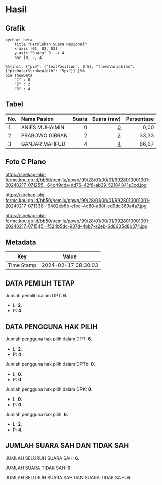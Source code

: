 # Hasil

## Grafik

```mermaid
xychart-beta
    title "Perolehan Suara Nasional"
    x-axis [01, 02, 03]
    y-axis "Suara" 0 --> 4
    bar [0, 2, 4]
```

```mermaid
%%{init: {"pie": {"textPosition": 0.5}, "themeVariables": {"pieOuterStrokeWidth": "5px"}} }%%
pie showData
    "1" : 0
    "2" : 2
    "3" : 4
```

## Tabel

| No. | Nama Paslon    | Suara | Suara (raw) | Persentase |
|:--- |:-------------- | -----:| -----------:| ----------:|
| 1   | ANIES MUHAIMIN | 0     | [0][p-1]    | 0,00       |
| 2   | PRABOWO GIBRAN | 2     | [2][p-2]    | 33,33      |
| 3   | GANJAR MAHFUD  | 4     | [4][p-3]    | 66,67      |


[p-1]: https://github.com/gigit-pemilu/pemilu-2024/blob/main/pilpres/hitung-suara/sub/99-luar-negeri/sub/28-caracas-venezuela/sub/01-caracas-venezuela/sub/0001-caracas-venezuela/sub/001-pos-001/sub/paslon-1.txt
[p-2]: https://github.com/gigit-pemilu/pemilu-2024/blob/main/pilpres/hitung-suara/sub/99-luar-negeri/sub/28-caracas-venezuela/sub/01-caracas-venezuela/sub/0001-caracas-venezuela/sub/001-pos-001/sub/paslon-2.txt
[p-3]: https://github.com/gigit-pemilu/pemilu-2024/blob/main/pilpres/hitung-suara/sub/99-luar-negeri/sub/28-caracas-venezuela/sub/01-caracas-venezuela/sub/0001-caracas-venezuela/sub/001-pos-001/sub/paslon-3.txt

## Foto C Plano

https://sirekap-obj-formc.kpu.go.id/bb50/pemilu/ppwp/99/28/01/00/01/9928010001001-20240217-071255--64c49dda-dd76-42f6-ab39-52184841e3cd.jpg

https://sirekap-obj-formc.kpu.go.id/bb50/pemilu/ppwp/99/28/01/00/01/9928010001001-20240217-071338--9402eb6b-efbc-4d80-a88f-ed9dc369a4a7.jpg

https://sirekap-obj-formc.kpu.go.id/bb50/pemilu/ppwp/99/28/01/00/01/9928010001001-20240217-071545--f524b5dc-937d-4bb7-a2eb-6d8635d8b374.jpg


## Metadata

| Key        | Value               |
| ---------- | ------------------- |
| Time Stamp | 2024-02-17 08:30:03 |


## DATA PEMILIH TETAP

Jumlah pemilih dalam DPT: **6**.
 * L: **2**.
 * P: **4**.

## DATA PENGGUNA HAK PILIH

Jumlah pengguna hak pilih dalam DPT: **6**.
 * L: **2**.
 * P: **4**.

Jumlah pengguna hak pilih dalam DPTb: **0**.
 * L: **0**.
 * P: **0**.

Jumlah pengguna hak pilih dalam DPK: **0**.
 * L: **0**.
 * P: **0**.

Jumlah pengguna hak pilih: **6**.
 * L: **2**.
 * P: **4**.

## JUMLAH SUARA SAH DAN TIDAK SAH

JUMLAH SELURUH SUARA SAH: **6**.

JUMLAH SUARA TIDAK SAH: **0**.

JUMLAH SELURUH SUARA SAH DAN SUARA TIDAK SAH: **6**.


